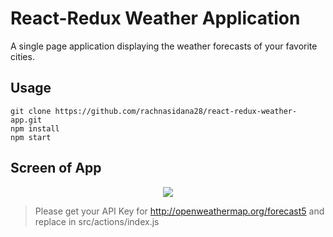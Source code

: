 # React-Redux Weather Application
A single page application displaying the weather forecasts of your favorite cities.

## Usage
```
git clone https://github.com/rachnasidana28/react-redux-weather-app.git
npm install
npm start
```
## Screen of App

<p align="center">
<img src="https://github.com/rachnasidana28/react-redux-weather-app/blob/master/ScreenShot.png"/>
</p>

> Please get your API Key for http://openweathermap.org/forecast5 and replace in src/actions/index.js
